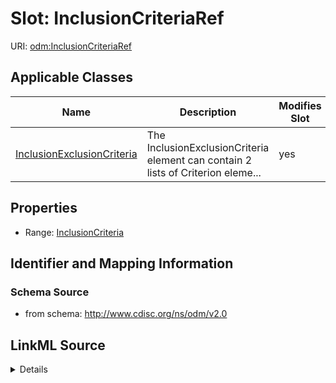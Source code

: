# Slot: InclusionCriteriaRef

URI: [odm:InclusionCriteriaRef](http://www.cdisc.org/ns/odm/v2.0/InclusionCriteriaRef)



<!-- no inheritance hierarchy -->




## Applicable Classes

| Name | Description | Modifies Slot |
| --- | --- | --- |
[InclusionExclusionCriteria](InclusionExclusionCriteria.md) | The InclusionExclusionCriteria element can contain 2 lists of Criterion eleme... |  yes  |







## Properties

* Range: [InclusionCriteria](InclusionCriteria.md)





## Identifier and Mapping Information







### Schema Source


* from schema: http://www.cdisc.org/ns/odm/v2.0




## LinkML Source

<details>
```yaml
name: InclusionCriteriaRef
from_schema: http://www.cdisc.org/ns/odm/v2.0
rank: 1000
identifier: false
alias: InclusionCriteriaRef
domain_of:
- InclusionExclusionCriteria
range: InclusionCriteria

```
</details>